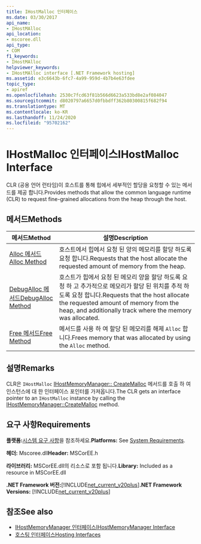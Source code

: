 ```yaml
---
title: IHostMalloc 인터페이스
ms.date: 03/30/2017
api_name:
- IHostMAlloc
api_location:
- mscoree.dll
api_type:
- COM
f1_keywords:
- IHostMAlloc
helpviewer_keywords:
- IHostMAlloc interface [.NET Framework hosting]
ms.assetid: e3c6643b-6fc7-4a99-959d-4b7b4e63fdee
topic_type:
- apiref
ms.openlocfilehash: 2530c7fcd63f81b566d6623a533bd8e2af084047
ms.sourcegitcommit: d8020797a6657d0fbbdff362b80300815f682f94
ms.translationtype: MT
ms.contentlocale: ko-KR
ms.lasthandoff: 11/24/2020
ms.locfileid: "95702162"
---
```

# <a name="ihostmalloc-interface"></a><span data-ttu-id="fdba4-102">IHostMalloc 인터페이스</span><span class="sxs-lookup"><span data-stu-id="fdba4-102">IHostMalloc Interface</span></span>

<span data-ttu-id="fdba4-103">CLR (공용 언어 런타임)이 호스트를 통해 힙에서 세부적인 할당을 요청할 수 있는 메서드를 제공 합니다.</span><span class="sxs-lookup"><span data-stu-id="fdba4-103">Provides methods that allow the common language runtime (CLR) to request fine-grained allocations from the heap through the host.</span></span>  
  
## <a name="methods"></a><span data-ttu-id="fdba4-104">메서드</span><span class="sxs-lookup"><span data-stu-id="fdba4-104">Methods</span></span>  
  
|<span data-ttu-id="fdba4-105">메서드</span><span class="sxs-lookup"><span data-stu-id="fdba4-105">Method</span></span>|<span data-ttu-id="fdba4-106">설명</span><span class="sxs-lookup"><span data-stu-id="fdba4-106">Description</span></span>|  
|------------|-----------------|  
|[<span data-ttu-id="fdba4-107">Alloc 메서드</span><span class="sxs-lookup"><span data-stu-id="fdba4-107">Alloc Method</span></span>](ihostmalloc-alloc-method.md)|<span data-ttu-id="fdba4-108">호스트에서 힙에서 요청 된 양의 메모리를 할당 하도록 요청 합니다.</span><span class="sxs-lookup"><span data-stu-id="fdba4-108">Requests that the host allocate the requested amount of memory from the heap.</span></span>|  
|[<span data-ttu-id="fdba4-109">DebugAlloc 메서드</span><span class="sxs-lookup"><span data-stu-id="fdba4-109">DebugAlloc Method</span></span>](ihostmalloc-debugalloc-method.md)|<span data-ttu-id="fdba4-110">호스트가 힙에서 요청 된 메모리 양을 할당 하도록 요청 하 고 추가적으로 메모리가 할당 된 위치를 추적 하도록 요청 합니다.</span><span class="sxs-lookup"><span data-stu-id="fdba4-110">Requests that the host allocate the requested amount of memory from the heap, and additionally track where the memory was allocated.</span></span>|  
|[<span data-ttu-id="fdba4-111">Free 메서드</span><span class="sxs-lookup"><span data-stu-id="fdba4-111">Free Method</span></span>](ihostmalloc-free-method.md)|<span data-ttu-id="fdba4-112">메서드를 사용 하 여 할당 된 메모리를 해제 `Alloc` 합니다.</span><span class="sxs-lookup"><span data-stu-id="fdba4-112">Frees memory that was allocated by using the `Alloc` method.</span></span>|  
  
## <a name="remarks"></a><span data-ttu-id="fdba4-113">설명</span><span class="sxs-lookup"><span data-stu-id="fdba4-113">Remarks</span></span>  

 <span data-ttu-id="fdba4-114">CLR은 `IHostMalloc` [IHostMemoryManager:: CreateMalloc](ihostmemorymanager-createmalloc-method.md) 메서드를 호출 하 여 인스턴스에 대 한 인터페이스 포인터를 가져옵니다.</span><span class="sxs-lookup"><span data-stu-id="fdba4-114">The CLR gets an interface pointer to an `IHostMalloc` instance by calling the [IHostMemoryManager::CreateMalloc](ihostmemorymanager-createmalloc-method.md) method.</span></span>  
  
## <a name="requirements"></a><span data-ttu-id="fdba4-115">요구 사항</span><span class="sxs-lookup"><span data-stu-id="fdba4-115">Requirements</span></span>  

 <span data-ttu-id="fdba4-116">**플랫폼:**[시스템 요구 사항](../../get-started/system-requirements.md)을 참조하세요.</span><span class="sxs-lookup"><span data-stu-id="fdba4-116">**Platforms:** See [System Requirements](../../get-started/system-requirements.md).</span></span>  
  
 <span data-ttu-id="fdba4-117">**헤더:** Mscoree.dll</span><span class="sxs-lookup"><span data-stu-id="fdba4-117">**Header:** MSCorEE.h</span></span>  
  
 <span data-ttu-id="fdba4-118">**라이브러리:** MSCorEE.dll의 리소스로 포함 됩니다.</span><span class="sxs-lookup"><span data-stu-id="fdba4-118">**Library:** Included as a resource in MSCorEE.dll</span></span>  
  
 <span data-ttu-id="fdba4-119">**.NET Framework 버전:**[!INCLUDE[net_current_v20plus](../../../../includes/net-current-v20plus-md.md)]</span><span class="sxs-lookup"><span data-stu-id="fdba4-119">**.NET Framework Versions:** [!INCLUDE[net_current_v20plus](../../../../includes/net-current-v20plus-md.md)]</span></span>  
  
## <a name="see-also"></a><span data-ttu-id="fdba4-120">참조</span><span class="sxs-lookup"><span data-stu-id="fdba4-120">See also</span></span>

- [<span data-ttu-id="fdba4-121">IHostMemoryManager 인터페이스</span><span class="sxs-lookup"><span data-stu-id="fdba4-121">IHostMemoryManager Interface</span></span>](ihostmemorymanager-interface.md)
- [<span data-ttu-id="fdba4-122">호스팅 인터페이스</span><span class="sxs-lookup"><span data-stu-id="fdba4-122">Hosting Interfaces</span></span>](hosting-interfaces.md)
